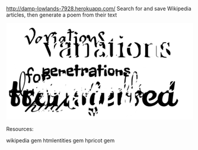 http://damp-lowlands-7928.herokuapp.com/
Search for and save Wikipedia articles, then generate a poem from their text

![poem](https://raw.githubusercontent.com/jonathangean/project1/master/wikiss.png)


Resources:

wikipedia gem
htmlentities gem
hpricot gem
